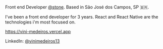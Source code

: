 Front end Developer [@stone](https://www.stone.com.br).
Based in São José dos Campos, SP 🇧🇷.

I've been a front end developer for 3 years. React and React Native are the technologies i'm most focused on.

https://vini-medeiros.vercel.app

LinkedIn: [@vinimedeiros13](https://linkedin.com/in/vinimedeiros13)
